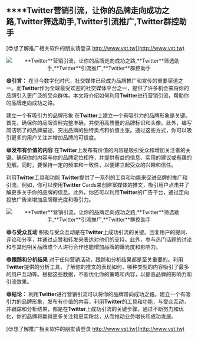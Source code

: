 ## ****Twitter**营销引流，让你的品牌走向成功之路,**Twitter**筛选助手,**Twitter**引流推广,**Twitter**群控助手**

[😍想了解推广相关软件的朋友请登录 http://www.vst.tw](http://www.vst.tw)

 <center><img src="https://vst.tw/MP4/tuiguang/png/5.png" alt="**Twitter**营销引流，让你的品牌走向成功之路,**Twitter**筛选助手,**Twitter**引流推广,**Twitter**群控助手"></center>

**😄引言：**
在当今数字化时代，社交媒体已经成为品牌推广和宣传的重要渠道之一。而**Twitter**作为全球最受欢迎的社交媒体平台之一，提供了许多机会来将你的品牌引入更广泛的受众群体。本文将介绍如何利用**Twitter**进行营销引流，帮助你的品牌走向成功之路。

建立一个有吸引力的品牌形象
在**Twitter**上建立一个有吸引力的品牌形象是关键。首先，确保你的品牌资料完整准确，并使用高质量的品牌标识和头像。此外，编写简洁明了的品牌描述，突出品牌的独特卖点和价值主张。通过这些方式，你可以吸引更多的用户关注并增加品牌的可信度。

**😄发布有价值的内容**
在**Twitter**上发布有价值的内容是吸引受众和增加关注者的关键。确保你的内容与你的品牌定位相符，并提供有益的信息、实用的建议或有趣的见解。同时，要保持一定的频率和一致性，以便建立起受众的兴趣和信任。

利用**Twitter**工具和功能
**Twitter**提供了一系列的工具和功能来促进品牌的推广和引流。例如，你可以使用**Twitter** Cards来创建富媒体的推文，吸引用户点击并了解更多关于你的品牌的信息。此外，你还可以利用**Twitter**的广告平台，通过定向投放广告来增加品牌曝光度和吸引力。

 <center><img src="https://vst.tw/MP4/tuiguang/png/3.png" alt="**Twitter**营销引流，让你的品牌走向成功之路,**Twitter**筛选助手,**Twitter**引流推广,**Twitter**群控助手"></center>

**😄与受众互动**
积极与受众互动是在**Twitter**上成功引流的关键。回复用户的提问、评论和分享，并通过点赞和转发来表达对他们的支持。此外，参与热门话题的讨论和与其他相关品牌或个人进行合作也能增加品牌的曝光度和影响力。

**😄跟踪和分析结果**
对于任何营销活动，跟踪和分析结果都是至关重要的。利用**Twitter**提供的分析工具，了解你的推文的表现如何，哪种类型的内容吸引了最多的用户互动等。根据这些数据，不断优化你的策略和内容，以提高品牌的影响力和引流效果。

**😄结论：**
利用**Twitter**进行营销引流可以将你的品牌带向成功之路。建立一个有吸引力的品牌形象，发布有价值的内容，利用**Twitter**的工具和功能，与受众互动，并跟踪和分析结果，都是在**Twitter**上成功引流的关键步骤。通过不断努力和优化，你的品牌将赢得更多关注和忠实粉丝，从而推动业务增长和成功发展。

[😍想了解推广相关软件的朋友请登录 http://www.vst.tw](http://www.vst.tw)




